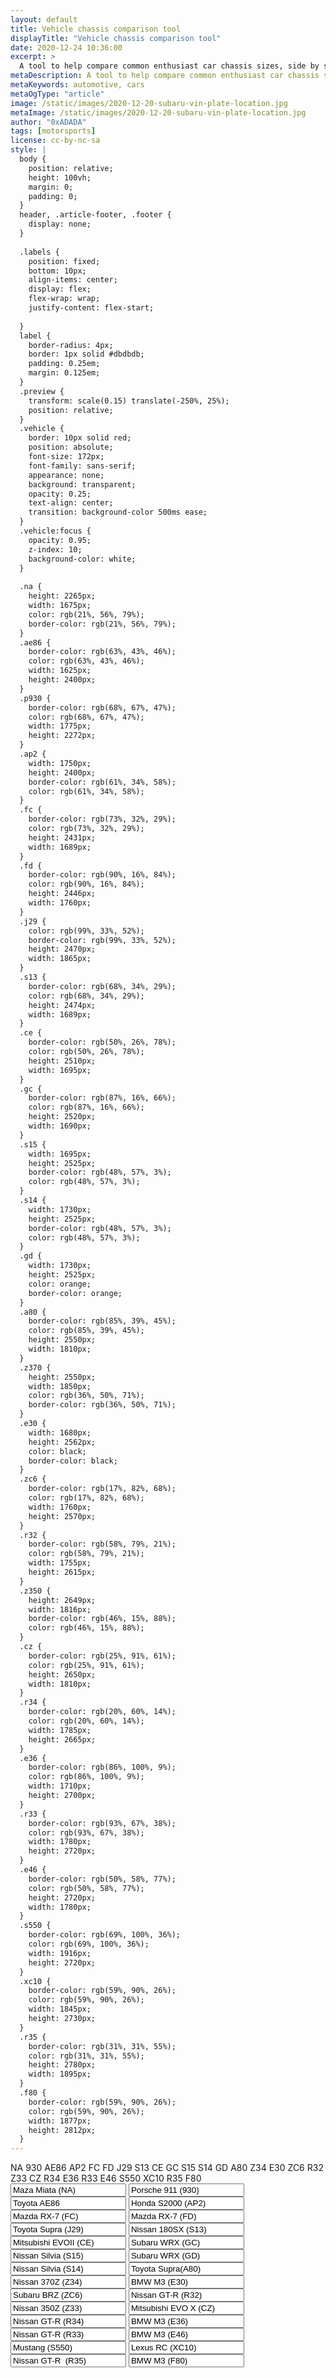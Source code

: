 ```yaml
---
layout: default
title: Vehicle chassis comparison tool
displayTitle: "Vehicle chassis comparison tool"
date: 2020-12-24 10:36:00
excerpt: > 
  A tool to help compare common enthusiast car chassis sizes, side by side
metaDescription: A tool to help compare common enthusiast car chassis sizes, side by side
metaKeywords: automotive, cars
metaOgType: "article"
image: /static/images/2020-12-20-subaru-vin-plate-location.jpg
metaImage: /static/images/2020-12-20-subaru-vin-plate-location.jpg
author: "0xADADA"
tags: [motorsports]
license: cc-by-nc-sa
style: |
  body {
    position: relative;
    height: 100vh;
    margin: 0;
    padding: 0;
  }
  header, .article-footer, .footer {
    display: none;
  }
  
  .labels {
    position: fixed;
    bottom: 10px;
    align-items: center;
    display: flex;
    flex-wrap: wrap;
    justify-content: flex-start;
    
  }
  label {
    border-radius: 4px;
    border: 1px solid #dbdbdb;
    padding: 0.25em;
    margin: 0.125em;
  }
  .preview {
    transform: scale(0.15) translate(-250%, 25%); 
    position: relative;
  }
  .vehicle {
    border: 10px solid red;
    position: absolute;
    font-size: 172px;
    font-family: sans-serif;
    appearance: none;
    background: transparent;
    opacity: 0.25;
    text-align: center;
    transition: background-color 500ms ease;
  }
  .vehicle:focus {
    opacity: 0.95;
    z-index: 10;
    background-color: white;
  }
  
  .na {
    height: 2265px;
    width: 1675px;
    color: rgb(21%, 56%, 79%);
    border-color: rgb(21%, 56%, 79%);
  }
  .ae86 {
    border-color: rgb(63%, 43%, 46%);
    color: rgb(63%, 43%, 46%);
    width: 1625px;
    height: 2400px;
  }
  .p930 {
    border-color: rgb(68%, 67%, 47%);
    color: rgb(68%, 67%, 47%);
    width: 1775px;
    height: 2272px;
  }
  .ap2 {
    width: 1750px;
    height: 2400px;
    border-color: rgb(61%, 34%, 58%);
    color: rgb(61%, 34%, 58%);
  }
  .fc {
    border-color: rgb(73%, 32%, 29%);
    color: rgb(73%, 32%, 29%);
    height: 2431px;
    width: 1689px;
  }
  .fd {
    border-color: rgb(90%, 16%, 84%);
    color: rgb(90%, 16%, 84%);
    height: 2446px;
    width: 1760px;
  }
  .j29 {
    color: rgb(99%, 33%, 52%);
    border-color: rgb(99%, 33%, 52%);
    height: 2470px;
    width: 1865px;
  }
  .s13 {
    border-color: rgb(68%, 34%, 29%); 
    color: rgb(68%, 34%, 29%);
    height: 2474px;
    width: 1689px;
  }
  .ce {
    border-color: rgb(50%, 26%, 78%);
    color: rgb(50%, 26%, 78%); 
    height: 2510px;
    width: 1695px;
  }
  .gc {
    border-color: rgb(87%, 16%, 66%);
    color: rgb(87%, 16%, 66%); 
    height: 2520px;
    width: 1690px;
  }
  .s15 {
    width: 1695px;
    height: 2525px;
    border-color: rgb(48%, 57%, 3%);
    color: rgb(48%, 57%, 3%);
  }
  .s14 {
    width: 1730px;
    height: 2525px;
    border-color: rgb(48%, 57%, 3%);
    color: rgb(48%, 57%, 3%);
  }
  .gd {
    width: 1730px;
    height: 2525px;
    color: orange;
    border-color: orange;
  }
  .a80 {
    border-color: rgb(85%, 39%, 45%);
    color: rgb(85%, 39%, 45%);
    height: 2550px;
    width: 1810px;
  }
  .z370 {
    height: 2550px;
    width: 1850px;
    color: rgb(36%, 50%, 71%);
    border-color: rgb(36%, 50%, 71%);
  }
  .e30 {
    width: 1680px;
    height: 2562px;
    color: black;
    border-color: black;
  }
  .zc6 {
    border-color: rgb(17%, 82%, 68%);
    color: rgb(17%, 82%, 68%);
    width: 1760px;
    height: 2570px;
  }
  .r32 {
    border-color: rgb(58%, 79%, 21%);
    color: rgb(58%, 79%, 21%);
    width: 1755px;
    height: 2615px;
  }
  .z350 {
    height: 2649px;
    width: 1816px;
    border-color: rgb(46%, 15%, 88%);
    color: rgb(46%, 15%, 88%);
  }
  .cz {
    border-color: rgb(25%, 91%, 61%);
    color: rgb(25%, 91%, 61%);
    height: 2650px;
    width: 1810px;
  }
  .r34 {
    border-color: rgb(20%, 60%, 14%);
    color: rgb(20%, 60%, 14%);
    width: 1785px;
    height: 2665px;
  }
  .e36 {
    border-color: rgb(86%, 100%, 9%);
    color: rgb(86%, 100%, 9%);
    width: 1710px;
    height: 2700px;
  }
  .r33 {
    border-color: rgb(93%, 67%, 38%);
    color: rgb(93%, 67%, 38%);
    width: 1780px;
    height: 2720px;
  }
  .e46 {
    border-color: rgb(50%, 58%, 77%);
    color: rgb(50%, 58%, 77%);
    height: 2720px;
    width: 1780px;
  }
  .s550 {
    border-color: rgb(69%, 100%, 36%);
    color: rgb(69%, 100%, 36%);
    width: 1916px;
    height: 2720px;
  }
  .xc10 {
    border-color: rgb(59%, 90%, 26%);
    color: rgb(59%, 90%, 26%);
    width: 1845px;
    height: 2730px;
  }
  .r35 {
    border-color: rgb(31%, 31%, 55%);
    color: rgb(31%, 31%, 55%);
    height: 2780px;
    width: 1895px;
  }
  .f80 {
    border-color: rgb(59%, 90%, 26%);
    color: rgb(59%, 90%, 26%);
    width: 1877px;
    height: 2812px;
  }
---
```



<div class="labels">
  <label for="na">NA</label>
  <label for="p930">930</label>
  <label for="ae86">AE86</label>  
  <label for="ap2">AP2</label>
  <label for="fc">FC</label>
  <label for="fd">FD</label>
  <label for="j29">J29</label>
  <label for="s13">S13</label>
  <label for="ce">CE</label>
  <label for="gc">GC</label>
  <label for="s15">S15</label>
  <label for="s14">S14</label>
  <label for="gd">GD</label>
  <label for="a80">A80</label>
  <label for="z34">Z34</label>
  <label for="e30">E30</label>
  <label for="zc6">ZC6</label>
  <label for="r32">R32</label>
  <label for="z350">Z33</label>
  <label for="cz">CZ</label>
  <label for="r34">R34</label>
  <label for="e36">E36</label>
  <label for="r33">R33</label>
  <label for="e46">E46</label>
  <label for="s550">S550</label>
  <label for="xc10">XC10</label>
  <label for="r35">R35</label>
  <label for="f80">F80</label>
</div>

<div class="preview">
  <input id="na" class="vehicle na" readonly value="Maza Miata (NA)">
  <input id="p930" class="vehicle p930" readonly value="Porsche 911 (930)">
  <input id="ae86" class="vehicle ae86" readonly value="Toyota AE86">
  <input id="ap2" class="vehicle ap2" readonly value="Honda S2000 (AP2)">
  <input id="fc" class="vehicle fc" readonly value="Mazda RX-7 (FC)">
  <input id="fd" class="vehicle fd" readonly value="Mazda RX-7 (FD)">
  <input id="j29" class="vehicle j29" readonly value="Toyota Supra (J29)">
  <input id="s13" class="vehicle s13" readonly value="Nissan 180SX (S13)">
  <input id="ce" class="vehicle ce" readonly value="Mitsubishi EVOII (CE)">
  <input id="gc" class="vehicle gc" readonly value="Subaru WRX (GC)">
  <input id="s15" class="vehicle s15" readonly value="Nissan Silvia (S15)">
  <input id="gd" class="vehicle gd" readonly value="Subaru WRX (GD)">
  <input id="s14" class="vehicle s14" readonly value="Nissan Silvia (S14)">
  <input id="a80" class="vehicle a80" readonly value="Toyota Supra(A80)">
  <input id="z34" class="vehicle z370" readonly value="Nissan 370Z (Z34)">
  <input id="e30" class="vehicle e30" readonly value="BMW M3 (E30)">
  <input id="zc6" class="vehicle zc6" readonly value="Subaru BRZ (ZC6)">
  <input id="r32" class="vehicle r32" readonly value="Nissan GT-R (R32)">
  <input id="z350" class="vehicle z350" readonly value="Nissan 350Z (Z33)">
  <input id="cz" class="vehicle cz" readonly value="Mitsubishi EVO X (CZ)">
  <input id="r34" class="vehicle r34" readonly value="Nissan GT-R (R34)">
  <input id="e36" class="vehicle e36" readonly value="BMW M3 (E36)">
  <input id="r33" class="vehicle r33" readonly value="Nissan GT-R (R33)">
  <input id="e46" class="vehicle e46" readonly value="BMW M3 (E46)">
  <input id="s550" class="vehicle s550" readonly value="Mustang (S550)">
  <input id="xc10" class="vehicle xc10" readonly value="Lexus RC (XC10)">
  <input id="r35" class="vehicle r35" readonly value="Nissan GT-R  (R35)">
  <input id="f80" class="vehicle f80" readonly value="BMW M3 (F80)">
</div>
